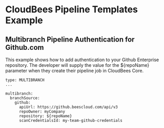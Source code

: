 # CloudBees Pipeline Templates Example
## Multibranch Pipeline Authentication for Github.com

This example shows how to add authentication to your Github Enterprise repository. The developer will supply the value for the ${repoName} parameter when they create their pipeline job in CloudBees Core.

````
type: MULTIBRANCH
...

multibranch:
  branchSource:
    github:
      apiUrl: https://github.beescloud.com/api/v3
      repoOwner: myCompany
      repository: ${repoName}
      scanCredentialsId: my-team-github-credentials
````
